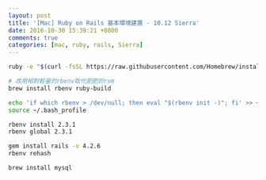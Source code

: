 ```yaml
---
layout: post
title: '[Mac] Ruby on Rails 基本環境建置 - 10.12 Sierra'
date: 2016-10-30 15:39:21 +0800
comments: true
categories: [mac, ruby, rails, Sierra]
---
```


```bash Installing Homebrew
ruby -e "$(curl -fsSL https://raw.githubusercontent.com/Homebrew/install/master/install)"
```

```bash Installing Ruby
# 改用相對輕量的rbenv取代肥肥的rvm
brew install rbenv ruby-build

echo 'if which rbenv > /dev/null; then eval "$(rbenv init -)"; fi' >> ~/.bash_profile
source ~/.bash_profile

rbenv install 2.3.1
rbenv global 2.3.1
```

```bash Installing Rails
gem install rails -v 4.2.6
rbenv rehash
```

```bash others
brew install mysql
```